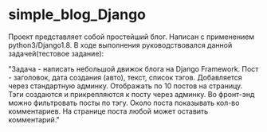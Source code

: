 # simple_blog_Django
Проект представляет собой простейший блог. Написан с применением python3/Django1.8.
В ходе выполнения руководствовался данной задачей(тестовое задание):

"Задача - написать небольшой движок блога на Django Framework.
Пост -
заголовок,
дата создания (авто),
текст,
список тэгов. 
Добавляется через стандартную админку. Отображать по 10 постов на страницу.
Тэги создаются и прикрепляются к посту через админку. Во фронт-энд можно фильтровать посты по тэгу.
Около поста показывать кол-во комментариев. На странице поста любой может оставить комментарий."
